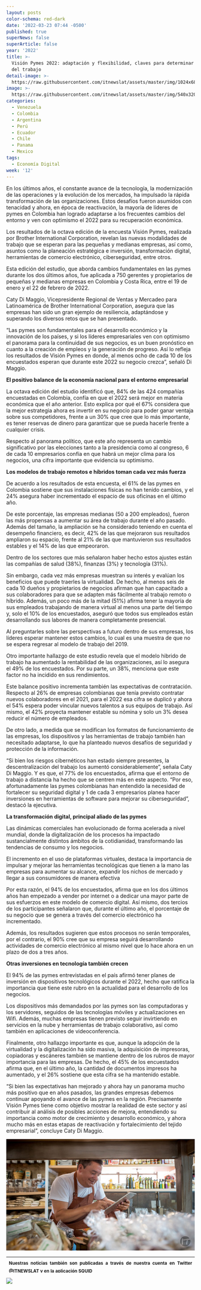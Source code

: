 ```yaml
---
layout: posts
color-schema: red-dark
date: '2022-03-23 07:44 -0500'
published: true
superNews: false
superArticle: false
year: '2022'
title: >-
  Visión Pymes 2022: adaptación y flexibilidad, claves para determinar el futuro
  del trabajo
detail-image: >-
  https://raw.githubusercontent.com/itnewslat/assets/master/img/1024x680/PYME-g.jpg
image: >-
  https://raw.githubusercontent.com/itnewslat/assets/master/img/540x320/PYME-p.jpg
categories:
  - Venezuela
  - Colombia
  - Argentina
  - Perú
  - Ecuador
  - Chile
  - Panama
  - Mexico
tags:
  - Economía Digital
week: '12'
---
```

En los últimos años, el constante avance de la tecnología, la modernización de las operaciones y la evolución de los mercados, ha impulsado la rápida transformación de las organizaciones. Estos desafíos fueron asumidos con tenacidad y ahora, en época de reactivación, la mayoría de líderes de pymes en Colombia han logrado adaptarse a los frecuentes cambios del entorno y ven con optimismo el 2022 para su recuperación económica.

Los resultados de la octava edición de la encuesta Visión Pymes, realizada por Brother International Corporation, revelan las nuevas modalidades de trabajo que se esperan para las pequeñas y medianas empresas, así como, asuntos como la planeación estratégica e inversión, transformación digital, herramientas de comercio electrónico, ciberseguridad, entre otros.

Esta edición del estudio, que aborda cambios fundamentales en las pymes durante los dos últimos años, fue aplicada a 750 gerentes y propietarios de pequeñas y medianas empresas en Colombia y Costa Rica, entre el 19 de enero y el 22 de febrero de 2022.

Caty Di Maggio, Vicepresidente Regional de Ventas y Mercadeo para Latinoamérica de Brother International Corporation, asegura que las empresas han sido un gran ejemplo de resiliencia, adaptándose y superando los diversos retos que se han presentado.

“Las pymes son fundamentales para el desarrollo económico y la innovación de los países, y si los líderes empresariales ven con optimismo el panorama para la continuidad de sus negocios, es un buen pronóstico en cuanto a la creación de empleos y la generación de progreso. Así lo refleja los resultados de Visión Pymes en donde, al menos ocho de cada 10 de los encuestados esperan que durante este 2022 su negocio crezca”, señaló Di Maggio.

**El positivo balance de la economía nacional para el entorno empresarial**

La octava edición del estudio identificó que, 84% de las 424 compañías encuestadas en Colombia, confía en que el 2022 será mejor en materia económica que el año anterior. Esto explica por qué el 67% considera que la mejor estrategia ahora es invertir en su negocio para poder ganar ventaja sobre sus competidores, frente a un 30% que cree que lo más importante, es tener reservas de dinero para garantizar que se pueda hacerle frente a cualquier crisis.

Respecto al panorama político, que este año representa un cambio significativo por las elecciones tanto a la presidencia como al congreso, 6 de cada 10 empresarios confía en que habrá un mejor clima para los negocios, una cifra importante que evidencia su optimismo.

**Los modelos de trabajo remotos e híbridos toman cada vez más fuerza**

De acuerdo a los resultados de esta encuesta, el 61% de las pymes en Colombia sostiene que sus instalaciones físicas no han tenido cambios, y el 24% asegura haber incrementado el espacio de sus oficinas en el último año.

De este porcentaje, las empresas medianas (50 a 200 empleados), fueron las más propensas a aumentar su área de trabajo durante el año pasado. Además del tamaño, la ampliación se ha considerado teniendo en cuenta el desempeño financiero, es decir, 42% de las que mejoraron sus resultados ampliaron su espacio, frente al 21% de las que mantuvieron sus resultados estables y el 14% de las que empeoraron.

Dentro de los sectores que más señalaron haber hecho estos ajustes están las compañías de salud (38%), finanzas (3%) y tecnología (31%).

Sin embargo, cada vez más empresas muestran su interés y evalúan los beneficios que puede traerles la virtualidad. De hecho, al menos seis de cada 10 dueños y propietarios de negocios afirman que han capacitado a sus colaboradores para que se adapten más fácilmente al trabajo remoto o híbrido. Además, un poco más de la mitad (51%) afirma tener la mayoría de sus empleados trabajando de manera virtual al menos una parte del tiempo y, solo el 10% de los encuestados, aseguró que todos sus empleados están desarrollando sus labores de manera completamente presencial.

Al preguntarles sobre las perspectivas a futuro dentro de sus empresas, los líderes esperar mantener estos cambios, lo cual es una muestra de que no se espera regresar al modelo de trabajo del 2019.

Otro importante hallazgo de este estudio revela que el modelo hibrido de trabajo ha aumentado la rentabilidad de las organizaciones, así lo asegura el 49% de los encuestados. Por su parte, un 38%, menciona que este factor no ha incidido en sus rendimientos.

Este balance positivo incrementa también las expectativas de contratación. Respecto al 26% de empresas colombianas que tenía previsto contratar nuevos colaboradores en el 2021, para el 2022 esa cifra se duplicó y ahora el 54% espera poder vincular nuevos talentos a sus equipos de trabajo. Así mismo, el 42% proyecta mantener estable su nómina y solo un 3% desea reducir el número de empleados.

De otro lado, a medida que se modifican los formatos de funcionamiento de las empresas, los dispositivos y las herramientas de trabajo también han necesitado adaptarse, lo que ha planteado nuevos desafíos de seguridad y protección de la información. 

“Si bien los riesgos cibernéticos han estado siempre presentes, la descentralización del trabajo los aumentó considerablemente”, señala Caty Di Maggio. Y es que, el 77% de los encuestados, afirma que el entorno de trabajo a distancia ha hecho que se centren más en este aspecto. “Por eso, afortunadamente las pymes colombianas han entendido la necesidad de fortalecer su seguridad digital y 1 de cada 3 empresarios planea hacer inversiones en herramientas de software para mejorar su ciberseguridad”, destacó la ejecutiva.

**La transformación digital, principal aliado de las pymes**

Las dinámicas comerciales han evolucionado de forma acelerada a nivel mundial, donde la digitalización de los procesos ha impactado sustancialmente distintos ámbitos de la cotidianidad, transformando las tendencias de consumo y los negocios.

El incremento en el uso de plataformas virtuales, destaca la importancia de impulsar y mejorar las herramientas tecnológicas que tienen a la mano las empresas para aumentar su alcance, expandir los nichos de mercado y llegar a sus consumidores de manera efectiva

Por esta razón, el 94% de los encuestados, afirma que en los dos últimos años han empezado a vender por internet o a dedicar una mayor parte de sus esfuerzos en este modelo de comercio digital. Así mismo, dos tercios de los participantes señalaron que, durante el último año, el porcentaje de su negocio que se genera a través del comercio electrónico ha incrementado.

Además, los resultados sugieren que estos procesos no serán temporales, por el contrario, el 90% cree que su empresa seguirá desarrollando actividades de comercio electrónico al mismo nivel que lo hace ahora en un plazo de dos a tres años.

**Otras inversiones en tecnología también crecen**

El 94% de las pymes entrevistadas en el país afirmó tener planes de inversión en dispositivos tecnológicos durante el 2022, hecho que ratifica la importancia que tiene este rubro en la actualidad para el desarrollo de los negocios.

Los dispositivos más demandados por las pymes son las computadoras y los servidores, seguidos de las tecnologías móviles y actualizaciones en Wifi. Además, muchas empresas tienen previsto seguir invirtiendo en servicios en la nube y herramientas de trabajo colaborativo, así como también en aplicaciones de videoconferencia.

Finalmente, otro hallazgo importante es que, aunque la adopción de la virtualidad y la digitalización ha sido masiva, la adquisición de impresoras, copiadoras y escáneres también se mantiene dentro de los rubros de mayor importancia para las empresas. De hecho, el 45% de los encuestados afirma que, en el último año, la cantidad de documentos impresos ha aumentado, y el 26% sostiene que esta cifra se ha mantenido estable.

“Si bien las expectativas han mejorado y ahora hay un panorama mucho más positivo que en años pasados, las grandes empresas debemos continuar apoyando el avance de las pymes en la región. Precisamente Visión Pymes tiene como objetivo mostrar la realidad de este sector y así contribuir al análisis de posibles acciones de mejora, entendiendo su importancia como motor de crecimiento y desarrollo económico, y ahora mucho más en estas etapas de reactivación y fortalecimiento del tejido empresarial”, concluye Caty Di Maggio.

![](https://raw.githubusercontent.com/itnewslat/assets/master/img/540x320/PYME-p.jpg)

<table style="height: 42px;" width="569">
<tbody>
<tr>
<td style="text-align: justify;"><sub><strong>Nuestras noticias también son publicadas a través de nuestra cuenta en Twitter <a href="https://twitter.com/itnewslat?lang=es">@ITNEWSLAT</a> y en la aplicación <a href="https://squidapp.co/en/">SQUID</a></strong></sub></td>
</tr>
</tbody>
</table>

<img src="https://tracker.metricool.com/c3po.jpg?hash=56f88a41e39ab42c063cc51676587a04"/>